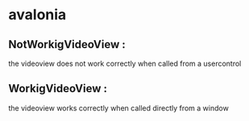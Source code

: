 # avalonia
## NotWorkigVideoView :

the videoview does not work correctly when called from a usercontrol

## WorkigVideoView :

the videoview works correctly when called directly from a window

